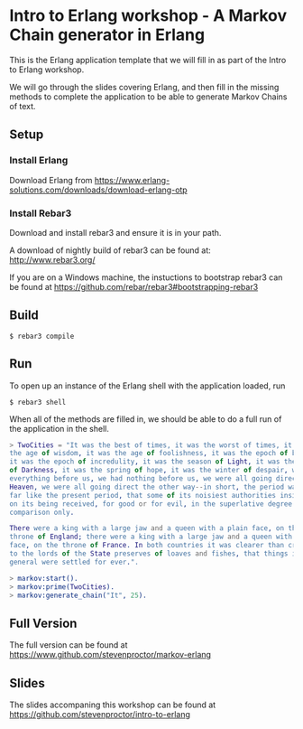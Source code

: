 Intro to Erlang workshop - A Markov Chain generator in Erlang
=====

This is the Erlang application template that we will fill in as part of the Intro to Erlang workshop.

We will go through the slides covering Erlang, and then fill in the missing methods to complete the application to be able to generate Markov Chains of text.

Setup
------

### Install Erlang

Download Erlang from https://www.erlang-solutions.com/downloads/download-erlang-otp

### Install Rebar3

Download and install rebar3 and ensure it is in your path.

A download of nightly build of rebar3 can be found at: http://www.rebar3.org/

If you are on a Windows machine, the instuctions to bootstrap rebar3 can be found at https://github.com/rebar/rebar3#bootstrapping-rebar3

Build
-----

    $ rebar3 compile

Run
------
To open up an instance of the Erlang shell with the application loaded, run

    $ rebar3 shell

When all of the methods are filled in, we should be able to do a full run of the application in the shell.

```erlang
> TwoCities = "It was the best of times, it was the worst of times, it was
the age of wisdom, it was the age of foolishness, it was the epoch of belief,
it was the epoch of incredulity, it was the season of Light, it was the season
of Darkness, it was the spring of hope, it was the winter of despair, we had
everything before us, we had nothing before us, we were all going direct to
Heaven, we were all going direct the other way--in short, the period was so
far like the present period, that some of its noisiest authorities insisted
on its being received, for good or for evil, in the superlative degree of
comparison only.

There were a king with a large jaw and a queen with a plain face, on the
throne of England; there were a king with a large jaw and a queen with a fair
face, on the throne of France. In both countries it was clearer than crystal
to the lords of the State preserves of loaves and fishes, that things in
general were settled for ever.".

> markov:start().
> markov:prime(TwoCities).
> markov:generate_chain("It", 25).
```

Full Version
-------------

The full version can be found at https://www.github.com/stevenproctor/markov-erlang

Slides
-------

The slides accompaning this workshop can be found at https://github.com/stevenproctor/intro-to-erlang

